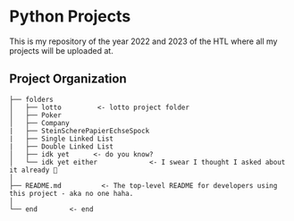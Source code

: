 # Python Projects

This is my repository of the year 2022 and 2023 of the HTL where all my projects will be uploaded at. 

Project Organization
------------

    ├── folders
    │   ├── lotto         <- lotto project folder
    │   ├── Poker
    │   ├── Company
    |   ├── SteinScherePapierEchseSpock
    |   ├── Single Linked List
    |   ├── Double Linked List
    │   ├── idk yet      <- do you know?
    │   └── idk yet either             <- I swear I thought I asked about it already 🤔
    │
    ├── README.md          <- The top-level README for developers using this project - aka no one haha.
    │
    └── end        <- end
